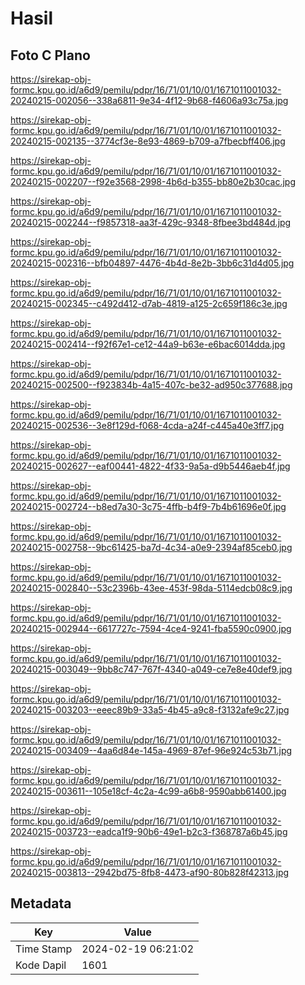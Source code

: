 # Hasil

## Foto C Plano

https://sirekap-obj-formc.kpu.go.id/a6d9/pemilu/pdpr/16/71/01/10/01/1671011001032-20240215-002056--338a6811-9e34-4f12-9b68-f4606a93c75a.jpg

https://sirekap-obj-formc.kpu.go.id/a6d9/pemilu/pdpr/16/71/01/10/01/1671011001032-20240215-002135--3774cf3e-8e93-4869-b709-a7fbecbff406.jpg

https://sirekap-obj-formc.kpu.go.id/a6d9/pemilu/pdpr/16/71/01/10/01/1671011001032-20240215-002207--f92e3568-2998-4b6d-b355-bb80e2b30cac.jpg

https://sirekap-obj-formc.kpu.go.id/a6d9/pemilu/pdpr/16/71/01/10/01/1671011001032-20240215-002244--f9857318-aa3f-429c-9348-8fbee3bd484d.jpg

https://sirekap-obj-formc.kpu.go.id/a6d9/pemilu/pdpr/16/71/01/10/01/1671011001032-20240215-002316--bfb04897-4476-4b4d-8e2b-3bb6c31d4d05.jpg

https://sirekap-obj-formc.kpu.go.id/a6d9/pemilu/pdpr/16/71/01/10/01/1671011001032-20240215-002345--c492d412-d7ab-4819-a125-2c659f186c3e.jpg

https://sirekap-obj-formc.kpu.go.id/a6d9/pemilu/pdpr/16/71/01/10/01/1671011001032-20240215-002414--f92f67e1-ce12-44a9-b63e-e6bac6014dda.jpg

https://sirekap-obj-formc.kpu.go.id/a6d9/pemilu/pdpr/16/71/01/10/01/1671011001032-20240215-002500--f923834b-4a15-407c-be32-ad950c377688.jpg

https://sirekap-obj-formc.kpu.go.id/a6d9/pemilu/pdpr/16/71/01/10/01/1671011001032-20240215-002536--3e8f129d-f068-4cda-a24f-c445a40e3ff7.jpg

https://sirekap-obj-formc.kpu.go.id/a6d9/pemilu/pdpr/16/71/01/10/01/1671011001032-20240215-002627--eaf00441-4822-4f33-9a5a-d9b5446aeb4f.jpg

https://sirekap-obj-formc.kpu.go.id/a6d9/pemilu/pdpr/16/71/01/10/01/1671011001032-20240215-002724--b8ed7a30-3c75-4ffb-b4f9-7b4b61696e0f.jpg

https://sirekap-obj-formc.kpu.go.id/a6d9/pemilu/pdpr/16/71/01/10/01/1671011001032-20240215-002758--9bc61425-ba7d-4c34-a0e9-2394af85ceb0.jpg

https://sirekap-obj-formc.kpu.go.id/a6d9/pemilu/pdpr/16/71/01/10/01/1671011001032-20240215-002840--53c2396b-43ee-453f-98da-5114edcb08c9.jpg

https://sirekap-obj-formc.kpu.go.id/a6d9/pemilu/pdpr/16/71/01/10/01/1671011001032-20240215-002944--6617727c-7594-4ce4-9241-fba5590c0900.jpg

https://sirekap-obj-formc.kpu.go.id/a6d9/pemilu/pdpr/16/71/01/10/01/1671011001032-20240215-003049--9bb8c747-767f-4340-a049-ce7e8e40def9.jpg

https://sirekap-obj-formc.kpu.go.id/a6d9/pemilu/pdpr/16/71/01/10/01/1671011001032-20240215-003203--eeec89b9-33a5-4b45-a9c8-f3132afe9c27.jpg

https://sirekap-obj-formc.kpu.go.id/a6d9/pemilu/pdpr/16/71/01/10/01/1671011001032-20240215-003409--4aa6d84e-145a-4969-87ef-96e924c53b71.jpg

https://sirekap-obj-formc.kpu.go.id/a6d9/pemilu/pdpr/16/71/01/10/01/1671011001032-20240215-003611--105e18cf-4c2a-4c99-a6b8-9590abb61400.jpg

https://sirekap-obj-formc.kpu.go.id/a6d9/pemilu/pdpr/16/71/01/10/01/1671011001032-20240215-003723--eadca1f9-90b6-49e1-b2c3-f368787a6b45.jpg

https://sirekap-obj-formc.kpu.go.id/a6d9/pemilu/pdpr/16/71/01/10/01/1671011001032-20240215-003813--2942bd75-8fb8-4473-af90-80b828f42313.jpg


## Metadata

| Key        | Value               |
| ---------- | ------------------- |
| Time Stamp | 2024-02-19 06:21:02 |
| Kode Dapil | 1601                |



